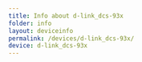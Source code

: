 ```yaml
---
title: Info about d-link_dcs-93x
folder: info
layout: deviceinfo
permalink: /devices/d-link_dcs-93x/
device: d-link_dcs-93x
---
```

